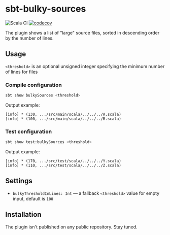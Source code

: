# sbt-bulky-sources

![Scala CI](https://github.com/rokinsky/sbt-bulky-sources/workflows/Scala%20CI/badge.svg)
[![codecov](https://codecov.io/gh/rokinsky/sbt-bulky-sources/branch/master/graph/badge.svg?token=RAZKN2QQ52)](https://codecov.io/gh/rokinsky/sbt-bulky-sources)

The plugin shows a list of "large" source files, sorted in descending order by the number of lines.

## Usage

`<threshold>` is an optional unsigned integer specifying the minimum number of lines for files

### Compile configuration
```bash
sbt show bulkySources <threshold>
```

Output example:
```
[info] * (130, .../src/main/scala/../../../A.scala)
[info] * (100, .../src/main/scala/../../../B.scala)
```

### Test configuration
```bash
sbt show test:bulkySources <threshold>
```

Output example:
```
[info] * (170, .../src/test/scala/../../../Y.scala)
[info] * (110, .../src/test/scala/../../../Z.scala)
```

## Settings

* `bulkyThresholdInLines: Int` — a fallback `<threshold>` value for empty input, default is `100`

## Installation
The plugin isn't published on any public repository. Stay tuned.
